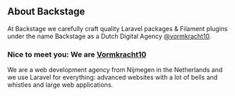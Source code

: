 ## About Backstage

At Backstage we carefully craft quality Laravel packages & Filament plugins under the name Backstage as a Dutch Digital Agency [@vormkracht10](https://github.com/vormkracht10).

### Nice to meet you: We are [Vormkracht10](https://vormkracht10.nl)

We are a web development agency from Nijmegen in the Netherlands and we use Laravel for everything: advanced websites with a lot of bells and whistles and large web applications.
